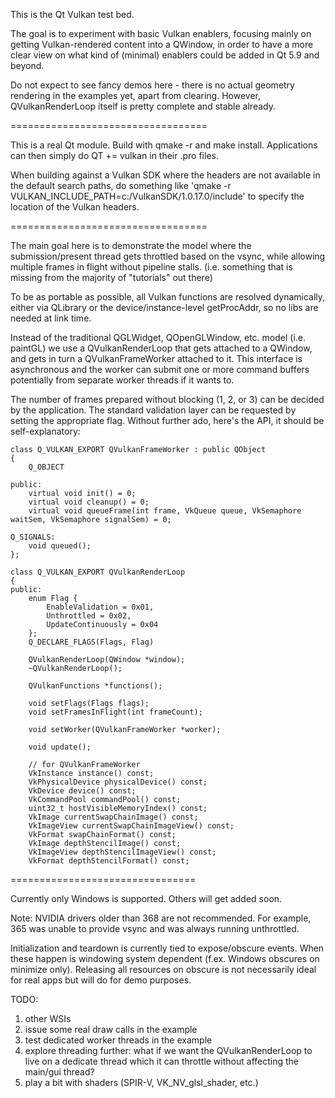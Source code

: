 This is the Qt Vulkan test bed.

The goal is to experiment with basic Vulkan enablers, focusing mainly on
getting Vulkan-rendered content into a QWindow, in order to have a more clear
view on what kind of (minimal) enablers could be added in Qt 5.9 and beyond.

Do not expect to see fancy demos here - there is no actual geometry rendering
in the examples yet, apart from clearing. However, QVulkanRenderLoop itself is
pretty complete and stable already.

==================================

This is a real Qt module. Build with qmake -r and make install. Applications
can then simply do QT += vulkan in their .pro files.

When building against a Vulkan SDK where the headers are not available in the
default search paths, do something like 'qmake -r VULKAN_INCLUDE_PATH=c:/VulkanSDK/1.0.17.0/include'
to specify the location of the Vulkan headers.

==================================

The main goal here is to demonstrate the model where the submission/present
thread gets throttled based on the vsync, while allowing multiple frames in
flight without pipeline stalls. (i.e. something that is missing from the
majority of "tutorials" out there)

To be as portable as possible, all Vulkan functions are resolved dynamically,
either via QLibrary or the device/instance-level getProcAddr, so no libs are
needed at link time.

Instead of the traditional QGLWidget, QOpenGLWindow, etc. model (i.e. paintGL)
we use a QVulkanRenderLoop that gets attached to a QWindow, and gets in turn a
QVulkanFrameWorker attached to it. This interface is asynchronous and the worker
can submit one or more command buffers potentially from separate worker threads
if it wants to.

The number of frames prepared without blocking (1, 2, or 3) can be decided by
the application. The standard validation layer can be requested by setting the
appropriate flag. Without further ado, here's the API, it should be
self-explanatory:

```
class Q_VULKAN_EXPORT QVulkanFrameWorker : public QObject
{
    Q_OBJECT

public:
    virtual void init() = 0;
    virtual void cleanup() = 0;
    virtual void queueFrame(int frame, VkQueue queue, VkSemaphore waitSem, VkSemaphore signalSem) = 0;

Q_SIGNALS:
    void queued();
};

class Q_VULKAN_EXPORT QVulkanRenderLoop
{
public:
    enum Flag {
        EnableValidation = 0x01,
        Unthrottled = 0x02,
        UpdateContinuously = 0x04
    };
    Q_DECLARE_FLAGS(Flags, Flag)

    QVulkanRenderLoop(QWindow *window);
    ~QVulkanRenderLoop();

    QVulkanFunctions *functions();

    void setFlags(Flags flags);
    void setFramesInFlight(int frameCount);

    void setWorker(QVulkanFrameWorker *worker);

    void update();

    // for QVulkanFrameWorker
    VkInstance instance() const;
    VkPhysicalDevice physicalDevice() const;
    VkDevice device() const;
    VkCommandPool commandPool() const;
    uint32_t hostVisibleMemoryIndex() const;
    VkImage currentSwapChainImage() const;
    VkImageView currentSwapChainImageView() const;
    VkFormat swapChainFormat() const;
    VkImage depthStencilImage() const;
    VkImageView depthStencilImageView() const;
    VkFormat depthStencilFormat() const;
```

================================

Currently only Windows is supported. Others will get added soon.

Note: NVIDIA drivers older than 368 are not recommended. For example, 365 was
unable to provide vsync and was always running unthrottled.

Initialization and teardown is currently tied to expose/obscure events. When
these happen is windowing system dependent (f.ex. Windows obscures on minimize
only). Releasing all resources on obscure is not necessarily ideal for real
apps but will do for demo purposes.

TODO:
  1. other WSIs
  2. issue some real draw calls in the example
  3. test dedicated worker threads in the example
  4. explore threading further: what if we want the QVulkanRenderLoop to live on a dedicate thread which it can throttle without affecting the main/gui thread?
  5. play a bit with shaders (SPIR-V, VK_NV_glsl_shader, etc.)

